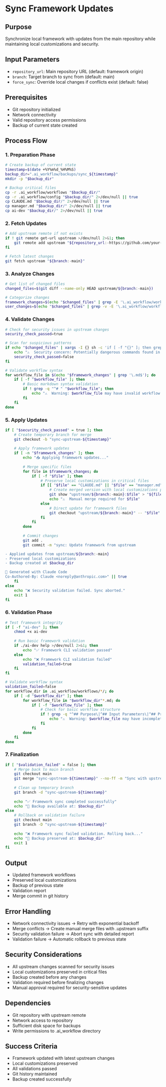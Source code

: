 # Sync Framework Updates

## Purpose
Synchronize local framework with updates from the main repository while maintaining local customizations and security.

## Input Parameters
- `repository_url`: Main repository URL (default: framework origin)
- `branch`: Target branch to sync from (default: main)
- `force_sync`: Override local changes if conflicts exist (default: false)

## Prerequisites
- Git repository initialized
- Network connectivity
- Valid repository access permissions
- Backup of current state created

## Process Flow

### 1. Preparation Phase
```bash
# Create backup of current state
timestamp=$(date +%Y%m%d_%H%M%S)
backup_dir=".ai_workflow/backups/sync_${timestamp}"
mkdir -p "$backup_dir"

# Backup critical files
cp -r .ai_workflow/workflows "$backup_dir/"
cp -r .ai_workflow/config "$backup_dir/" 2>/dev/null || true
cp CLAUDE.md "$backup_dir/" 2>/dev/null || true
cp manager.md "$backup_dir/" 2>/dev/null || true
cp ai-dev "$backup_dir/" 2>/dev/null || true
```

### 2. Fetch Updates
```bash
# Add upstream remote if not exists
if ! git remote get-url upstream >/dev/null 2>&1; then
    git remote add upstream "${repository_url:-https://github.com/your-org/ai-framework.git}"
fi

# Fetch latest changes
git fetch upstream "${branch:-main}"
```

### 3. Analyze Changes
```bash
# Get list of changed files
changed_files=$(git diff --name-only HEAD upstream/${branch:-main})

# Categorize changes
framework_changes=$(echo "$changed_files" | grep -E '\.ai_workflow/workflows/|\.ai_workflow/config/|ai-dev|CLAUDE\.md|manager\.md' || true)
user_changes=$(echo "$changed_files" | grep -v -E '\.ai_workflow/workflows/|\.ai_workflow/config/|ai-dev|CLAUDE\.md|manager\.md' || true)
```

### 4. Validate Changes
```bash
# Check for security issues in upstream changes
security_check_passed=true

# Scan for suspicious patterns
if echo "$changed_files" | xargs -I {} sh -c 'if [ -f "{}" ]; then grep -l "rm -rf\|sudo\|eval\|exec" "{}" 2>/dev/null; fi' | grep -q .; then
    echo "⚠️  Security concern: Potentially dangerous commands found in upstream changes"
    security_check_passed=false
fi

# Validate workflow syntax
for workflow_file in $(echo "$framework_changes" | grep '\.md$'); do
    if [ -f "$workflow_file" ]; then
        # Basic markdown syntax validation
        if ! grep -q "^# " "$workflow_file"; then
            echo "⚠️  Warning: $workflow_file may have invalid workflow format"
        fi
    fi
done
```

### 5. Apply Updates
```bash
if [ "$security_check_passed" = true ]; then
    # Create temporary branch for merge
    git checkout -b "sync-upstream-${timestamp}"
    
    # Apply framework updates
    if [ -n "$framework_changes" ]; then
        echo "📥 Applying framework updates..."
        
        # Merge specific files
        for file in $framework_changes; do
            if [ -f "$file" ]; then
                # Preserve local customizations in critical files
                if [[ "$file" == "CLAUDE.md" || "$file" == "manager.md" ]]; then
                    # Create merged version with local customizations preserved
                    git show "upstream/${branch:-main}:$file" > "${file}.upstream"
                    echo "⚠️  Manual merge required for $file"
                else
                    # Direct update for framework files
                    git checkout "upstream/${branch:-main}" -- "$file"
                fi
            fi
        done
        
        # Commit changes
        git add .
        git commit -m "sync: Update framework from upstream

- Applied updates from upstream/${branch:-main}
- Preserved local customizations
- Backup created at $backup_dir

🤖 Generated with Claude Code
Co-Authored-By: Claude <noreply@anthropic.com>" || true
    fi
else
    echo "❌ Security validation failed. Sync aborted."
    exit 1
fi
```

### 6. Validation Phase
```bash
# Test framework integrity
if [ -f "ai-dev" ]; then
    chmod +x ai-dev
    
    # Run basic framework validation
    if ./ai-dev help >/dev/null 2>&1; then
        echo "✅ Framework CLI validation passed"
    else
        echo "❌ Framework CLI validation failed"
        validation_failed=true
    fi
fi

# Validate workflow syntax
validation_failed=false
for workflow_dir in .ai_workflow/workflows/*/; do
    if [ -d "$workflow_dir" ]; then
        for workflow_file in "$workflow_dir"*.md; do
            if [ -f "$workflow_file" ]; then
                # Check for basic workflow structure
                if ! grep -q "^## Purpose\|^## Input Parameters\|^## Process Flow" "$workflow_file"; then
                    echo "⚠️  Warning: $workflow_file may have incomplete workflow structure"
                fi
            fi
        done
    fi
done
```

### 7. Finalization
```bash
if [ "$validation_failed" = false ]; then
    # Merge back to main branch
    git checkout main
    git merge "sync-upstream-${timestamp}" --no-ff -m "Sync with upstream framework updates"
    
    # Clean up temporary branch
    git branch -d "sync-upstream-${timestamp}"
    
    echo "✅ Framework sync completed successfully"
    echo "📂 Backup available at: $backup_dir"
else
    # Rollback on validation failure
    git checkout main
    git branch -D "sync-upstream-${timestamp}"
    
    echo "❌ Framework sync failed validation. Rolling back..."
    echo "📂 Backup preserved at: $backup_dir"
    exit 1
fi
```

## Output
- Updated framework workflows
- Preserved local customizations
- Backup of previous state
- Validation report
- Merge commit in git history

## Error Handling
- Network connectivity issues → Retry with exponential backoff
- Merge conflicts → Create manual merge files with .upstream suffix
- Security validation failure → Abort sync with detailed report
- Validation failure → Automatic rollback to previous state

## Security Considerations
- All upstream changes scanned for security issues
- Local customizations preserved in critical files
- Backup created before any changes
- Validation required before finalizing changes
- Manual approval required for security-sensitive updates

## Dependencies
- Git repository with upstream remote
- Network access to repository
- Sufficient disk space for backups
- Write permissions to .ai_workflow directory

## Success Criteria
- Framework updated with latest upstream changes
- Local customizations preserved
- All validations passed
- Git history maintained
- Backup created successfully